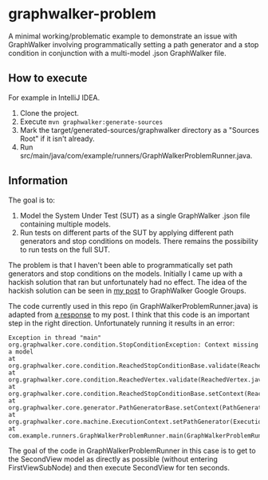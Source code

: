 # graphwalker-problem
A minimal working/problematic example to demonstrate an issue with GraphWalker involving programmatically setting a
path generator and a stop condition in conjunction with a multi-model .json GraphWalker file.

## How to execute
For example in IntelliJ IDEA.
1. Clone the project.
2. Execute `mvn graphwalker:generate-sources`
3. Mark the target/generated-sources/graphwalker directory as a "Sources Root" if it isn't already.
4. Run src/main/java/com/example/runners/GraphWalkerProblemRunner.java.

## Information
The goal is to:
1. Model the System Under Test (SUT) as a single GraphWalker .json file containing multiple models.
2. Run tests on different parts of the SUT by applying different path generators and stop conditions on models. There
   remains the possibility to run tests on the full SUT.

The problem is that I haven't been able to programmatically set path generators and stop conditions on the models.
Initially I came up with a hackish solution that ran but unfortunately had no effect. The idea of the hackish solution
can be seen in [my post](https://groups.google.com/g/graphwalker/c/BD5IsDV2VdI/m/AR1YHpFaAwAJ) to GraphWalker Google
Groups.

The code currently used in this repo (in GraphWalkerProblemRunner.java) is adapted from
[a response](https://groups.google.com/g/graphwalker/c/BD5IsDV2VdI/m/87JIgDzbAwAJ) to my post. I think that this code is
an important step in the right direction. Unfortunately running it results in an error:

```
Exception in thread "main" org.graphwalker.core.condition.StopConditionException: Context missing a model
at org.graphwalker.core.condition.ReachedStopConditionBase.validate(ReachedStopConditionBase.java:55)
at org.graphwalker.core.condition.ReachedVertex.validate(ReachedVertex.java:63)
at org.graphwalker.core.condition.ReachedStopConditionBase.setContext(ReachedStopConditionBase.java:50)
at org.graphwalker.core.generator.PathGeneratorBase.setContext(PathGeneratorBase.java:50)
at org.graphwalker.core.machine.ExecutionContext.setPathGenerator(ExecutionContext.java:138)
at com.example.runners.GraphWalkerProblemRunner.main(GraphWalkerProblemRunner.java:18)
```

The goal of the code in GraphWalkerProblemRunner in this case is to get to the SecondView model as directly as possible
(without entering FirstViewSubNode) and then execute SecondView for ten seconds.
